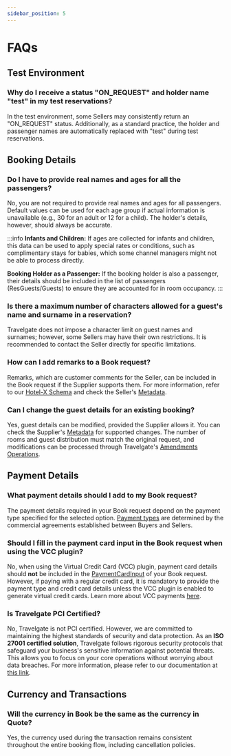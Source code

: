 ```yaml
---
sidebar_position: 5
---
```


# FAQs

## Test Environment

### Why do I receive a status "ON_REQUEST" and holder name "test" in my test reservations?

In the test environment, some Sellers may consistently return an "ON_REQUEST" status. Additionally, as a standard practice, the holder and passenger names are automatically replaced with "test" during test reservations.

## Booking Details

### Do I have to provide real names and ages for all the passengers?

No, you are not required to provide real names and ages for all passengers. Default values can be used for each age group if actual information is unavailable (e.g., 30 for an adult or 12 for a child). The holder's details, however, should always be accurate.

:::info
**Infants and Children:** If ages are collected for infants and children, this data can be used to apply special rates or conditions, such as complimentary stays for babies, which some channel managers might not be able to process directly.

**Booking Holder as a Passenger:** If the booking holder is also a passenger, their details should be included in the list of passengers (ResGuests/Guests) to ensure they are accounted for in room occupancy.
:::

### Is there a maximum number of characters allowed for a guest's name and surname in a reservation?

Travelgate does not impose a character limit on guest names and surnames; however, some Sellers may have their own restrictions. It is recommended to contact the Seller directly for specific limitations.

### How can I add remarks to a Book request?

Remarks, which are customer comments for the Seller, can be included in the Book request if the Supplier supports them. For more information, refer to our [Hotel-X Schema](/playground/) and check the Seller's [Metadata](/kb/connectivity-products/for-buyers/hotel-x/content/metadata).

### Can I change the guest details for an existing booking?

Yes, guest details can be modified, provided the Supplier allows it. You can check the Supplier's [Metadata](/kb/connectivity-products/for-buyers/hotel-x/content/metadata) for supported changes. The number of rooms and guest distribution must match the original request, and modifications can be processed through Travelgate's [Amendments Operations](/kb/connectivity-products/for-buyers/hotel-x/booking-management/amendments).

## Payment Details

### What payment details should I add to my Book request?

The payment details required in your Book request depend on the payment type specified for the selected option. [Payment types](/kb/faqs/faqs-price/travelgate-payment-types) are determined by the commercial agreements established between Buyers and Sellers.

### Should I fill in the payment card input in the Book request when using the VCC plugin?

No, when using the Virtual Credit Card (VCC) plugin, payment card details should **not** be included in the [PaymentCardInput](/docs/apis/for-buyers/hotel-x-pull-buyers-api/booking-flow/book/#1-input) of your Book request. However, if paying with a regular credit card, it is mandatory to provide the payment type and credit card details unless the VCC plugin is enabled to generate virtual credit cards. Learn more about VCC payments [here](/kb/faqs/faqs-price/vcc-payments).

### Is Travelgate PCI Certified?

No, Travelgate is not PCI certified. However, we are committed to maintaining the highest standards of security and data protection. As an **ISO 27001 certified solution**, Travelgate follows rigorous security protocols that safeguard your business's sensitive information against potential threats. This allows you to focus on your core operations without worrying about data breaches. For more information, please refer to our documentation at [this link](https://docs.travelgate.com/docs/security/overview).

## Currency and Transactions

### Will the currency in Book be the same as the currency in Quote?

Yes, the currency used during the transaction remains consistent throughout the entire booking flow, including cancellation policies.

